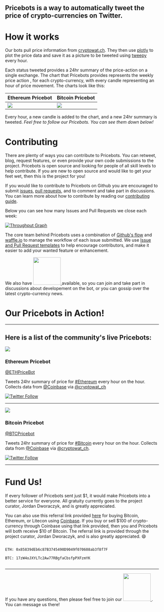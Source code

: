 Pricebots is a way to automatically tweet the price of crypto-currencies on Twitter.
---

# How it works

Our bots pull price information from
[cryptowat.ch](https://cryptowat.ch). They then use
[plotly](https://github.com/plotly/plotly.py) to plot the price data and save
it as a picture to be tweeted using [tweepy](https://github.com/tweepy/tweepy)
every hour.

Each status tweeted provides a 24hr summary of the price-action on a single
exchange. The chart that Pricebots provides represents the weekly price action
, for each crypto-currency, with every candle representing an hour of
price movement. The charts look like this:

Ethereum Pricebot | Bitcoin Pricebot
------------ | -------------
![](https://pbs.twimg.com/media/DDxMwbDUIAEC2v0.jpg) | ![]( https://pbs.twimg.com/media/DDxMw3wUMAAjKBm.jpg)

Every hour, a new candle is added to the chart, and a new 24hr summary is
tweeted. _Feel free to follow our Pricebots. You can see them down below!_

# Contributing
There are plenty of ways you can contribute to Pricebots. You can retweet,
blog, request features, or even provide your own code submissions to the
project. Pricebots is open source and looking for people of all skill levels to
help contribute. If you are new to open source and would like to get your feet
wet, then this is the project for you!

If you would like to contribute to Pricebots on Github you are encouraged to
submit [issues](https://guides.github.com/features/issues/), [pull requests](https://help.github.com/articles/about-pull-requests/),
and to comment and take part in discussions. You
can learn more about how to contribute by reading our [contributing guide](https://github.com/JordanDworaczyk/Pricebots/blob/master/CONTRIBUTING.md).

Below you can see how many Issues and Pull Requests we close each week:

[![Throughput Graph](https://graphs.waffle.io/JordanDworaczyk/EthPriceBot/throughput.svg)](https://waffle.io/JordanDworaczyk/EthPriceBot/)

The core team behind Pricebots uses a combination of [Github's flow](https://guides.github.com/introduction/flow/) and [waffle.io](https://github.com/waffleio/waffle.io) to manage the workflow of
each issue submitted. We use [Issue and Pull Request
templates](https://github.com/blog/2111-issue-and-pull-request-templates) to help encourage contributors, and make it easier to add your wanted
feature or enhancement.

We also have
<a href="http://ethpricebot.enterslack.com">
	<img src='https://cdn.worldvectorlogo.com/logos/slack.svg' width='90'>
</a>
available, so you can join and take part in discussions about developement on the bot, or you can gossip over the latest crypto-currency news.

# Our Pricebots in Action!
---
 Here is a list of the community's live Pricebots:
---

![](https://pbs.twimg.com/profile_images/840073887727607810/L-Idlbln_400x400.jpg)
### Ethereum Pricebot
[@ETHPriceBot](https://twitter.com/EthPriceBot)

Tweets 24hr summary of price for [#Ethereum](https://twitter.com/hashtag/Ethereum?src=hash) every hour on the hour. Collects data from [@Coinbase](https://twitter.com/Coinbase) via [@cryptowat_ch](https://twitter.com/cryptowat_ch)

[![Twitter Follow](https://img.shields.io/twitter/follow/EthPriceBot.svg?style=social&label=Follow)](https://twitter.com/EthPriceBot)

---
![](https://pbs.twimg.com/profile_images/861596336738652160/2lEY17t-_400x400.jpg)

### Bitcoin Pricebot
[@BTCPricebot](https://twitter.com/BTCPricebot)

Tweets 24hr summary of price for [#Bitcoin](https://twitter.com/hashtag/Bitcoin?src=hash) every hour on the hour. Collects data from [@Coinbase](https://twitter.com/Coinbase) via [@cryptowat_ch](https://twitter.com/cryptowat_ch).

[![Twitter Follow](https://img.shields.io/twitter/follow/BTCPriceBot.svg?style=social&label=Follow)](https://twitter.com/BTCPriceBot)

---
# Fund Us!
If every follower of Pricebots sent just $1, it would make Pricebots into a
better service for everyone. All gratuity currently goes to the project
curator, Jordan Dworaczyk, and is greatly appreciated.

You can also use this referral link provided [here]() for buying Bitcoin,
Ethereum, or Litecon using [Coinbase](https://www.coinbase.com/). If you buy or sell $100 of crypto-currency through Coinbase using that link provided, then
you and Pricebots will both receive $10 of Bitcoin. The referral link is
provided through the project curator, Jordan Dworaczyk, and is also greatly
appreciated. :smile:  

```

ETH: 0x85839dEb6c87B3745490D9049f070608ab3f8f7F

BTC: 17zW4oJXYLTc2Aw77RBgfaCbsfpPXFzmYK


```



---

If you have any questions, then please feel free to join our
<a href="http://ethpricebot.enterslack.com">
	<img src='https://cdn.worldvectorlogo.com/logos/slack.svg' width='90'>
</a>
. You can message us there!
